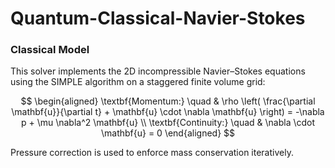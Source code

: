 # Quantum-Classical-Navier-Stokes

###  Classical Model

This solver implements the 2D incompressible Navier–Stokes equations using the SIMPLE algorithm on a staggered finite volume grid:

$$
\begin{aligned}
\textbf{Momentum:} \quad & \rho \left( \frac{\partial \mathbf{u}}{\partial t} + \mathbf{u} \cdot \nabla \mathbf{u} \right) = -\nabla p + \mu \nabla^2 \mathbf{u} \\
\textbf{Continuity:} \quad & \nabla \cdot \mathbf{u} = 0
\end{aligned}
$$

Pressure correction is used to enforce mass conservation iteratively.
